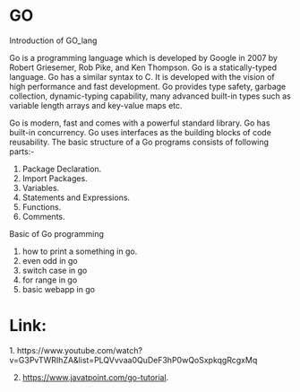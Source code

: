 # GO
Introduction of GO_lang

Go is a programming language which is developed by Google in 2007 by Robert Griesemer, Rob Pike, and Ken Thompson. Go is a statically-typed language. Go has a similar syntax to C. It is developed with the vision of high performance and fast development. Go provides type safety, garbage collection, dynamic-typing capability, many advanced built-in types such as variable length arrays and key-value maps etc.

Go is modern, fast and comes with a powerful standard library.
Go has built-in concurrency.
Go uses interfaces as the building blocks of code reusability.
The basic structure of a Go programs consists of following parts:-

1. Package Declaration.
2. Import Packages.
3. Variables.
4. Statements and Expressions.
5. Functions.
6. Comments.

Basic of Go programming

1. how to print a something in go.
2. even odd in go
3. switch case in go
4. for range in go
5. basic webapp in go






<h1>Link:</h1>
1. https://www.youtube.com/watch?v=G3PvTWRIhZA&list=PLQVvvaa0QuDeF3hP0wQoSxpkqgRcgxMq      

2. https://www.javatpoint.com/go-tutorial.
